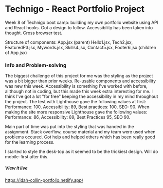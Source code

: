 # Technigo - React Portfolio Project

Week 8 of Technigo boot camp: building my own portfolio website using API and React hooks. Got a design to follow. Accessibility has been taken into thought. Cross browser test.

Structure of components:
App.jsx (parent)
Hello1.jsx, Tech2.jsx, FeaturedP3.jsx, Mywords.jsx, Skills4.jsx, Contact5.jsx, Footer6.jsx (children of App.jsx)

### Info and Problem-solving

The biggest challenge of this project for me was the styling as the project was a bit bigger than prior weeks. Re-usable components and accessibility was new this week. Accessibility is something I've worked with before, allthough not in coding, but this made this week extra interesting for me. I think I've got a lot "for free" keeping the accessibility in my mind throughout the project. The test with Lighthouse gave the following values at first:
Performance: 100, Accessibility: 89, Best practices: 100, SEO: 90.
When making the site more responsive Lighthouse gave the following values:
Performance: 86, Accessibility: 89, Best Practices 95, SEO 90.

Main part of time was put into the styling that was handed in the assignment. Stack overflow, course material and my team were used when problems occured. Got help and helped others which has been really good for the learning process.

I started to style the desk-top as it seemed to be the trickiest design. Will do mobile-first after this.



##### View it live

https://idah-collin-portfolio.netlify.app/
